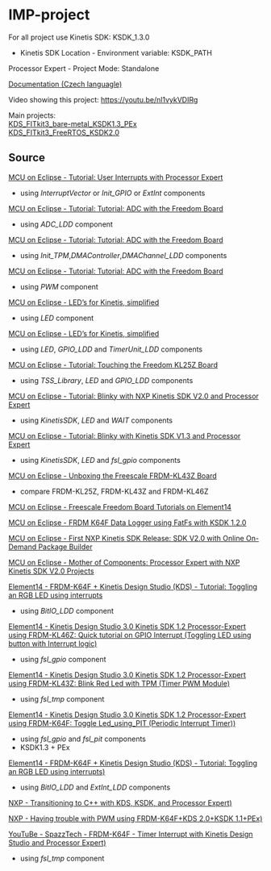 # IMP-project

For all project use Kinetis SDK: KSDK_1.3.0
- Kinetis SDK Location - Environment variable: KSDK_PATH

Processor Expert - Project Mode: Standalone

[Documentation (Czech languagle)](https://github.com/JarekParal/IMP-project/releases/download/v1.0/doc.pdf)

Video showing this project: https://youtu.be/nl1vykVDIRg

Main projects:   
[KDS_FITkit3_bare-metal_KSDK1.3_PEx](https://github.com/JarekParal/IMP-project/tree/master/projects/KDS_FITkit3_bare-metal_KSDK1.3_PEx)   
[KDS_FITkit3_FreeRTOS_KSDK2.0](https://github.com/JarekParal/IMP-project/tree/master/projects/KDS_FITkit3_FreeRTOS_KSDK2.0)

## Source

[MCU on Eclipse - Tutorial: User Interrupts with Processor Expert](https://mcuoneclipse.com/2014/04/13/tutorial-user-interrupts-with-processor-expert/)
- using *InterruptVector* or *Init_GPIO* or *ExtInt* components

[MCU on Eclipse - Tutorial: Tutorial: ADC with the Freedom Board](https://mcuoneclipse.com/2013/02/10/tutorial-adc-with-the-freedom-board/)
- using *ADC_LDD* component

[MCU on Eclipse - Tutorial: Tutorial: ADC with the Freedom Board](https://mcuoneclipse.com/2014/06/07/tutorial-pwm-with-dma-on-armkinetis/)
- using *Init_TPM*,*DMAController*,*DMAChannel_LDD* components

[MCU on Eclipse - Tutorial: Tutorial: ADC with the Freedom Board](https://mcuoneclipse.com/2013/03/16/pwm-for-processor-expert-explained/)
- using *PWM* component

[MCU on Eclipse - LED’s for Kinetis, simplified](https://mcuoneclipse.com/2012/12/27/leds-for-kinetis-simplified/)
- using *LED* component

[MCU on Eclipse - LED’s for Kinetis, simplified](https://mcuoneclipse.com/2012/08/13/tutorial-timer-led-with-processor-expert-for-kinetis/)
- using *LED*, *GPIO_LDD* and *TimerUnit_LDD* components

[MCU on Eclipse - Tutorial: Touching the Freedom KL25Z Board](https://mcuoneclipse.com/2012/09/30/tutorial-touching-the-freedom-kl25z-board/)
- using *TSS_Library*, *LED* and *GPIO_LDD* components

[MCU on Eclipse - Tutorial: Blinky with NXP Kinetis SDK V2.0 and Processor Expert](https://mcuoneclipse.com/2016/05/20/tutorial-blinky-with-nxp-kinetis-sdk-v2-0-and-processor-expert/)
- using *KinetisSDK*, *LED* and *WAIT* components

[MCU on Eclipse - Tutorial: Blinky with Kinetis SDK V1.3 and Processor Expert](https://mcuoneclipse.com/2016/10/08/tutorial-blinky-with-kinetis-sdk-v1-3-and-processor-expert/)
- using *KinetisSDK*, *LED* and *fsl_gpio* components

[MCU on Eclipse - Unboxing the Freescale FRDM-KL43Z Board](https://mcuoneclipse.com/2015/07/27/unboxing-the-freescale-frdm-kl43z-board/)
- compare FRDM-KL25Z, FRDM-KL43Z and FRDM-KL46Z

[MCU on Eclipse - Freescale Freedom Board Tutorials on Element14](https://mcuoneclipse.com/2015/07/26/freescale-freedom-board-tutorials-on-element14/)

[MCU on Eclipse - FRDM K64F Data Logger using FatFs with KSDK 1.2.0](https://mcuoneclipse.com/2015/07/29/frdm-k64f-data-logger-using-fatfs-with-ksdk-1-2-0/)

[MCU on Eclipse - First NXP Kinetis SDK Release: SDK V2.0 with Online On-Demand Package Builder](https://mcuoneclipse.com/2016/01/29/first-nxp-kinetis-sdk-release-sdk-v2-0-with-on-demand-package-builder/)

[MCU on Eclipse - Mother of Components: Processor Expert with NXP Kinetis SDK V2.0 Projects](https://mcuoneclipse.com/2016/05/15/mother-of-components-processor-expert-with-nxp-kinetis-sdk-v2-0-projects/)


[Element14 - FRDM-K64F + Kinetis Design Studio (KDS) - Tutorial: Toggling an RGB LED using interrupts](https://www.element14.com/community/community/designcenter/kinetis_kl2_freedom_board/blog/2014/08/03/frdm-k64f-kinetis-design-studio-kds-tutorial-toggling-an-rgb-led-using-interrupts)
- using *BitIO_LDD* component

[Element14 - Kinetis Design Studio 3.0 Kinetis SDK 1.2 Processor-Expert using FRDM-KL46Z: Quick tutorial on GPIO Interrupt (Toggling LED using button with Interrupt logic)](https://www.element14.com/community/community/designcenter/kinetis_kl2_freedom_board/blog/2015/08/24/kinetis-design-studio-30-kinetis-sdk-12-processor-expert-using-frdm-kl46z-quick-tutorial-on-gpio-interrupt-toggling-led-using-button-with-interrupt-logic)
- using *fsl_gpio* component

[Element14 - Kinetis Design Studio 3.0 Kinetis SDK 1.2 Processor-Expert using FRDM-KL43Z: Blink Red Led with TPM (Timer PWM Module) ](https://www.element14.com/community/community/designcenter/kinetis_kl2_freedom_board/blog/2015/07/31/kinetis-design-studio-30-kinetis-sdk-12-processor-expert-using-frdm-kl43z-blink-red-led-with-tpm-timer-pwm-module)
- using *fsl_tmp* component

[Element14 - Kinetis Design Studio 3.0 Kinetis SDK 1.2 Processor-Expert using FRDM-K64F:  Toggle Led_using_PIT (Periodic Interrupt Timer)) ](https://www.element14.com/community/community/designcenter/kinetis_kl2_freedom_board/blog/2015/07/22/kinetis-design-studio-30-kinetis-sdk-12-processor-expert-using-frdm-k64f-toggle-ledusingpit-periodic-interrupt-timer)
- using *fsl_gpio* and *fsl_pit* components
- KSDK1.3 + PEx

[Element14 - FRDM-K64F + Kinetis Design Studio (KDS) - Tutorial: Toggling an RGB LED using interrupts) ](https://www.element14.com/community/community/designcenter/kinetis_kl2_freedom_board/blog/2014/08/03/frdm-k64f-kinetis-design-studio-kds-tutorial-toggling-an-rgb-led-using-interrupts)
- using *BitIO_LDD* and *ExtInt_LDD* components

[NXP - Transitioning to C++ with KDS, KSDK, and Processor Expert) ](https://community.nxp.com/docs/DOC-105449)

[NXP - Having trouble with PWM using FRDM-K64F+KDS 2.0+KSDK 1.1+PEx) ](https://community.nxp.com/thread/349864)

[YouTuBe - SpazzTech - FRDM-K64F - Timer Interrupt with Kinetis Design Studio and Processor Expert) ](https://www.youtube.com/watch?v=dvJF2X6PH60)
- using *fsl_tmp* component
